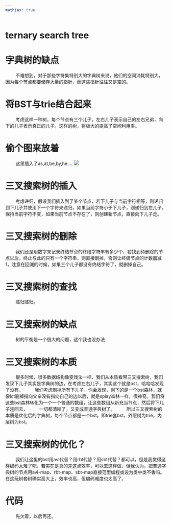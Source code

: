 ```yaml
---
mathjax: true
---
```


# ternary search tree

# 字典树的缺点
&emsp;&emsp; 不难想到，对于那些字符集特别大的字典树来说，他们的空间消耗特别大，因为每个节点都要储存大量的指针，而这些指针往往又是空的。
# 将BST与trie结合起来
&emsp;&emsp; 考虑这样一种树，每个节点有三个儿子，左右儿子表示自己的左右兄弟，向下的儿子表示真正的儿子。这样的树，将极大的提高了空间利用率。
<!---more-->
# 偷个图来放着
&emsp;&emsp; 这里插入了as,at,be,by,he....
![](/images/三叉搜索树.png)

# 三叉搜索树的插入
&emsp;&emsp; 考虑递归，假设我们插入到了某个节点，若下儿子与当前字符相等，则递归到下儿子并使用下一个字符来递归，如果当前字符小于下儿子，则递归到左儿子，保持当前字符不变，如果当前节点不存在了，则创建新节点，直接向下儿子走。

# 三叉搜索树的删除
&emsp;&emsp; 我们还是用数字来记录终结节点的终结字符串有多少个，若找到待删除的节点以后，终止与此的只有一个字符串，则直接删掉，否则让终极节点的计数器减1，注意在回溯的时候，如果三个儿子都没有终结字符了，就删掉自己。

# 三叉搜索树的查找
&emsp;&emsp; 递归递归。

# 三叉搜索树的缺点
&emsp;&emsp; 树的平衡是一个很大的问题，这个我也没办法

# 三叉搜索树的本质
&emsp;&emsp; 很多时候，很多数据结构像变戏法一样，我们从本质看带三叉搜索树，我们发现下儿子其实是字典树的边，在考虑左右儿子，其实这个就是bst，哈哈哈发现了没有，
&emsp;&emsp; 我们考虑删掉所有下儿子，你会发现，剩下的是一个bst森林，就像lct删掉指向父亲没有指向自己的边以后，就是splay森林一样，很神奇。我们将这些bst森林转化为一个一个普通的数组，让这些数组从新充当节点，然后将下儿子连回去，
&emsp;&emsp; 一切都清晰了，又变成普通字典树了。
&emsp;&emsp; 所以三叉搜索树的本质是优化后的字典树，每个节点都是一个bst。即trie套bst，外层树为trie，内层树为bst。

# 三叉搜索树的优化？
&emsp;&emsp; 我们让这里的bst用avl代替？用rbt代替？用sbt代替？都可以，但是我觉得这样编码太难了吧，若实在是真的差这点效率，可以去这样做，但我认为，把普通字典树的节点用avl-map、rbt-map、sbt-map直接范型编程或设为类中类不香吗。在这玩树套树确实高大上，效率也高，但编码难度也太高了。

# 代码
&emsp;&emsp; 先欠着，以后再还。
